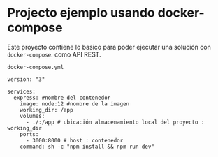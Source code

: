 # Projecto ejemplo usando docker-compose

Este proyecto contiene lo basico para poder ejecutar una solución con `docker-compose`.
como API REST. 

`docker-compose.yml`
```docker
version: "3"

services:
  express: #nombre del contenedor 
    image: node:12 #nombre de la imagen
    working_dir: /app 
    volumes: 
      - ./:/app # ubicación almacenamiento local del proyecto : working_dir
    ports: 
      - 3000:8000 # host : contenedor
    command: sh -c "npm install && npm run dev"
```